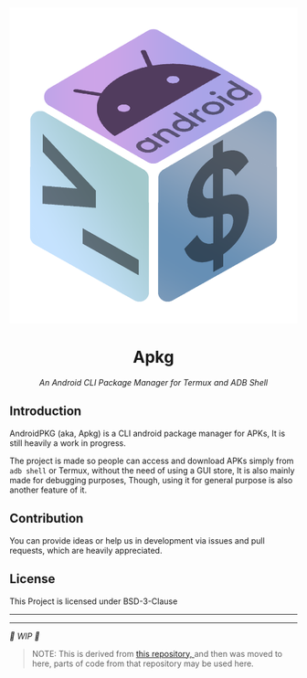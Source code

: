 <div align="center">
<img src="logo.png">
<h1> Apkg </h1>
<em> An Android CLI Package Manager for Termux and ADB Shell </em>
</div>

## Introduction
AndroidPKG (aka, Apkg) is a CLI android package manager for APKs, It is still heavily a work in progress.

The project is made so people can access and download APKs simply from `adb shell` or Termux, without the need of using a GUI store, It is also mainly
made for debugging purposes, Though, using it for general purpose is also another feature of it.

## Contribution
You can provide ideas or help us in development via issues and pull requests, which are heavily appreciated.


## License
This Project is licensed under BSD-3-Clause


***
***

*🚧 WIP 🚧*

> NOTE: This is derived from <a href="https://github.com/Bikoil/ApkCLI"> this repository, </a> and then was moved to here, parts of code from that repository may be used here.
